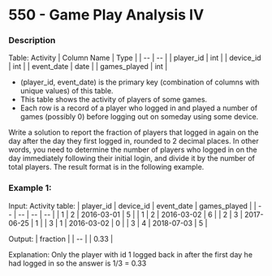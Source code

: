 # 550 - Game Play Analysis IV

### Description
Table: Activity
| Column Name | Type |
| -- | -- |
| player_id | int |
| device_id | int |
| event_date | date |
| games_played | int |

- (player_id, event_date) is the primary key (combination of columns with unique values) of this table.
- This table shows the activity of players of some games.
- Each row is a record of a player who logged in and played a number of games (possibly 0) before logging out on someday using some device.

Write a solution to report the fraction of players that logged in again on the day after the day they first logged in, rounded to 2 decimal places. In other words, you need to determine the number of players who logged in on the day immediately following their initial login, and divide it by the number of total players.
The result format is in the following example.

### Example 1:
Input: 
Activity table:
| player_id | device_id | event_date | games_played |
| -- | -- | -- | -- |
| 1 | 2 | 2016-03-01 | 5 |
| 1 | 2 | 2016-03-02 | 6 |
| 2 | 3 | 2017-06-25 | 1 |
| 3 | 1 | 2016-03-02 | 0 |
| 3 | 4 | 2018-07-03 | 5 |

Output: 
| fraction |
| -- |
| 0.33 | 

Explanation: 
Only the player with id 1 logged back in after the first day he had logged in so the answer is 1/3 = 0.33